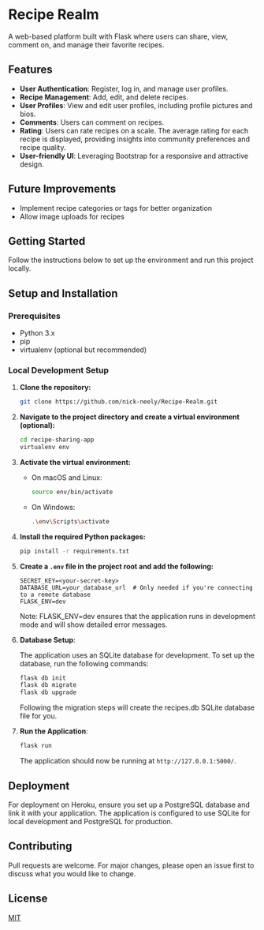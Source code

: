 # Recipe Realm

A web-based platform built with Flask where users can share, view, comment on, and manage their favorite recipes.

## Features

- **User Authentication**: Register, log in, and manage user profiles.
- **Recipe Management**: Add, edit, and delete recipes.
- **User Profiles**: View and edit user profiles, including profile pictures and bios.
- **Comments**: Users can comment on recipes.
- **Rating**: Users can rate recipes on a scale. The average rating for each recipe is displayed, providing insights into community preferences and recipe quality.
- **User-friendly UI**: Leveraging Bootstrap for a responsive and attractive design.

## Future Improvements
- Implement recipe categories or tags for better organization
- Allow image uploads for recipes
    
## Getting Started

Follow the instructions below to set up the environment and run this project locally.

## Setup and Installation

### Prerequisites

- Python 3.x
- pip
- virtualenv (optional but recommended)

### Local Development Setup

1. **Clone the repository:**

    ```bash
    git clone https://github.com/nick-neely/Recipe-Realm.git
    ```

2. **Navigate to the project directory and create a virtual environment (optional):**

    ```bash
    cd recipe-sharing-app
    virtualenv env
    ```

3. **Activate the virtual environment:**

    - On macOS and Linux:
      ```bash
      source env/bin/activate
      ```
    - On Windows:
      ```bash
      .\env\Scripts\activate
      ```

4. **Install the required Python packages:**

    ```bash
    pip install -r requirements.txt
    ```

5. **Create a `.env` file in the project root and add the following:**

    ```
    SECRET_KEY=<your-secret-key>
    DATABASE_URL=your_database_url  # Only needed if you're connecting to a remote database
    FLASK_ENV=dev
    ```
    Note: FLASK_ENV=dev ensures that the application runs in development mode and will show detailed error messages.

5. **Database Setup**:

    The application uses an SQLite database for development. To set up the database, run the following commands:
    
    ```bash
    flask db init
    flask db migrate
    flask db upgrade
    ```

    Following the migration steps will create the recipes.db SQLite database file for you.

6. **Run the Application**:

    ```bash
    flask run
    ```

    The application should now be running at `http://127.0.0.1:5000/`.

## Deployment

For deployment on Heroku, ensure you set up a PostgreSQL database and link it with your application. The application is configured to use SQLite for local development and PostgreSQL for production.

## Contributing

Pull requests are welcome. For major changes, please open an issue first to discuss what you would like to change.

## License

[MIT](https://choosealicense.com/licenses/mit/)
